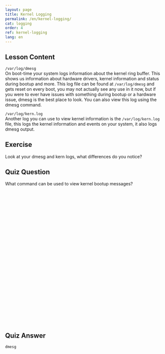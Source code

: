 ```yaml
---
layout: page
title: Kernel Logging 
permalink: /en/kernel-logging/
cat: logging
order: 4
ref: kernel-logging
lang: en
---
```


## Lesson Content

`/var/log/dmesg`  
On boot-time your system logs information about the kernel ring buffer. This shows us information about hardware drivers, kernel information and status during bootup and more. This log file can be found at `/var/log/dmesg` and gets reset on every boot, you may not actually see any use in it now, but if you were to ever have issues with something during bootup or a hardware issue, dmesg is the best place to look. You can also view this log using the dmesg command. 

`/var/log/kern.log`  
Another log you can use to view kernel information is the `/var/log/kern.log` file, this logs the kernel information and events on your system, it also logs dmesg output.

## Exercise

Look at your dmesg and kern logs, what differences do you notice?

## Quiz Question

What command can be used to view kernel bootup messages?  
<br /><br /><br /><br /><br /><br /><br /><br /><br /><br /><br /><br /><br /><br /><br /><br /><br /><br /><br /><br /><br /><br /><br /><br /><br /><br /> 
## Quiz Answer

`dmesg`